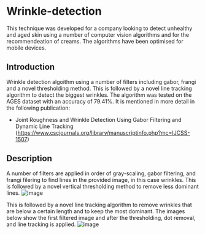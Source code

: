 # Wrinkle-detection
This technique was developed for a company looking to detect unhealthy and aged skin using a number of computer vision algorithms and for the recommendeation of creams. The algorithms have been optimised for mobile devices.

## Introduction
Wrinkle detection algoithm using a number of filters including gabor, frangi and a novel thresholding method. This is followed by a novel line tracking algorithm to detect the biggest wrinkles. The algorithm was tested on the AGES dataset with an accuracy of 79.41%. It is mentioned in more detail in the following publication:

 - Joint Roughness and Wrinkle Detection Using Gabor Filtering and Dynamic Line Tracking (https://www.cscjournals.org/library/manuscriptinfo.php?mc=IJCSS-1507)

## Description
A number of filters are applied in order of gray-scaling, gabor filtering, and frangi filering to find lines in the provided image, in this case wrinkles. This is followed by a novel vertical thresholding method to remove less dominant lines.
![image](https://user-images.githubusercontent.com/22525909/229803286-b95a78c0-4c20-434a-b77e-09405a7b9111.png)

This is followed by a novel line tracking algorithm to remove wrinkles that are below a certain length and to keep the most dominant. The images below show the first filtered image and after the thresholding, dot removal, and line tracking is applied.
![image](https://user-images.githubusercontent.com/22525909/229803397-c14edb5b-26d0-425a-b688-4bdaf20aa377.png)
